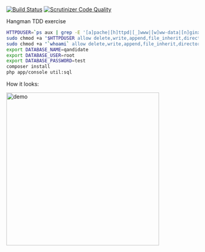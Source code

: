 [![Build Status](https://travis-ci.org/cordoval/hangman-tdd.svg?branch=master)](https://travis-ci.org/cordoval/hangman-tdd)
[![Scrutinizer Code Quality](https://scrutinizer-ci.com/g/cordoval/hangman-tdd/badges/quality-score.png?b=master)](https://scrutinizer-ci.com/g/cordoval/hangman-tdd/?branch=master)

Hangman TDD exercise

```bash
HTTPDUSER=`ps aux | grep -E '[a]pache|[h]ttpd|[_]www|[w]ww-data|[n]ginx' | grep -v root | head -1 | cut -d\  -f1`
sudo chmod +a "$HTTPDUSER allow delete,write,append,file_inherit,directory_inherit" app/cache app/logs
sudo chmod +a "`whoami` allow delete,write,append,file_inherit,directory_inherit" app/cache app/logs
export DATABASE_NAME=qandidate
export DATABASE_USER=root
export DATABASE_PASSWORD=test
composer install
php app/console util:sql
```

How it looks:

<img src="https://cloud.githubusercontent.com/assets/328359/6115373/2bfc8dcc-b073-11e4-82ac-f3a802b5037b.png" alt="demo"  width="400px"/>
